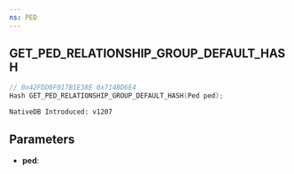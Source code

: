 ```yaml
---
ns: PED
---
```

## GET_PED_RELATIONSHIP_GROUP_DEFAULT_HASH

```c
// 0x42FDD0F017B1E38E 0x714BD6E4
Hash GET_PED_RELATIONSHIP_GROUP_DEFAULT_HASH(Ped ped);
```

```
NativeDB Introduced: v1207
```

## Parameters
* **ped**:
